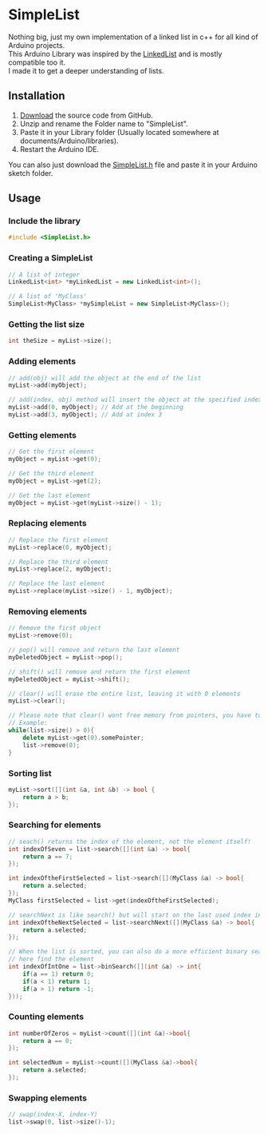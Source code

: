 # SimpleList

Nothing big, just my own implementation of a linked list in c++ for all kind of Arduino projects.  
This Arduino Library was inspired by the [LinkedList](https://github.com/ivanseidel/LinkedList) 
and is mostly compatible too it.   
I made it to get a deeper understanding of lists.  

## Installation

1) [Download](https://github.com/spacehuhn/SimpleList/archive/master.zip) the source code from GitHub.  
2) Unzip and rename the Folder name to "SimpleList".  
3) Paste it in your Library folder (Usually located somewhere at documents/Arduino/libraries).  
4) Restart the Arduino IDE.  

You can also just download the [SimpleList.h](https://github.com/spacehuhn/SimpleList/blob/master/src/SimpleList.h) 
file and paste it in your Arduino sketch folder.  

## Usage

### Include the library
```c++
#include <SimpleList.h>  
```

### Creating a SimpleList
```c++
// A list of integer
LinkedList<int> *myLinkedList = new LinkedList<int>();

// A list of 'MyClass'
SimpleList<MyClass> *mySimpleList = new SimpleList<MyClass>();
```

### Getting the list size
```c++
int theSize = myList->size();
```

### Adding elements
```c++
// add(obj) will add the object at the end of the list
myList->add(myObject);

// add(index, obj) method will insert the object at the specified index
myList->add(0, myObject); // Add at the beginning
myList->add(3, myObject); // Add at index 3
```

### Getting elements
```c++
// Get the first element
myObject = myList->get(0);

// Get the third element
myObject = myList->get(2);

// Get the last element
myObject = myList->get(myList->size() - 1);
```

### Replacing elements
```c++
// Replace the first element
myList->replace(0, myObject);

// Replace the third element
myList->replace(2, myObject);

// Replace the last element
myList->replace(myList->size() - 1, myObject);
```

### Removing elements
```c++
// Remove the first object
myList->remove(0);

// pop() will remove and return the last element
myDeletedObject = myList->pop();

// shift() will remove and return the first element
myDeletedObject = myList->shift();

// clear() will erase the entire list, leaving it with 0 elements
myList->clear();

// Please note that clear() wont free memory from pointers, you have to manually delete/free those!
// Example:
while(list->size() > 0){
    delete myList->get(0).somePointer;
    list->remove(0);
}
```

### Sorting list
```c++
myList->sort([](int &a, int &b) -> bool { 
    return a > b; 
});
```

### Searching for elements
```c++
// seach() returns the index of the element, not the element itself!
int indexOfSeven = list->search([](int &a) -> bool{ 
    return a == 7; 
});

int indexOftheFirstSelected = list->search([](MyClass &a) -> bool{ 
    return a.selected; 
});
MyClass firstSelected = list->get(indexOftheFirstSelected);

// searchNext is like search() but will start on the last used index instead of index 0
int indexOftheNextSelected = list->searchNext([](MyClass &a) -> bool{ 
    return a.selected; 
});

// When the list is sorted, you can also do a more efficient binary search
// here find the element 
int indexOfIntOne = list->binSearch([](int &a) -> int{ 
    if(a == 1) return 0; 
    if(a < 1) return 1; 
    if(a > 1) return -1;   
})); 
```

### Counting elements
```c++
int numberOfZeros = myList->count([](int &a)->bool{
    return a == 0;  
});

int selectedNum = myList->count([](MyClass &a)->bool{
    return a.selected;  
});
```

### Swapping elements
```c++
// swap(index-X, index-Y)
list->swap(0, list->size()-1);
```
